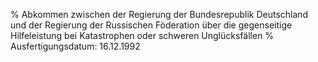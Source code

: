 % Abkommen zwischen der Regierung der Bundesrepublik Deutschland und der Regierung der Russischen Föderation über die gegenseitige Hilfeleistung bei Katastrophen oder schweren Unglücksfällen
% Ausfertigungsdatum: 16.12.1992
 